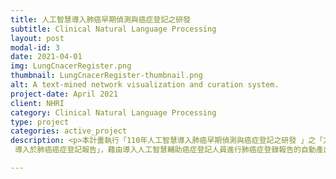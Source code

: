 ```yaml
---
title: 人工智慧導入肺癌早期偵測與癌症登記之研發
subtitle: Clinical Natural Language Processing 
layout: post
modal-id: 3
date: 2021-04-01
img: LungCnacerRegister.png
thumbnail: LungCnacerRegister-thumbnail.png
alt: A text-mined network visualization and curation system.
project-date: April 2021
client: NHRI
category: Clinical Natural Language Processing
type: project
categories: active_project
description: <p>本計畫執行「110年人工智慧導入肺癌早期偵測與癌症登記之研發 」之「方案一：人工智慧
 導入於肺癌癌症登記報告」，藉由導入人工智慧輔助癌症登記人員進行肺癌症登錄報告的自動產出，現階段以兩家醫院試辦執行中。</p><p>Fund# A1100302</p>

---
```

